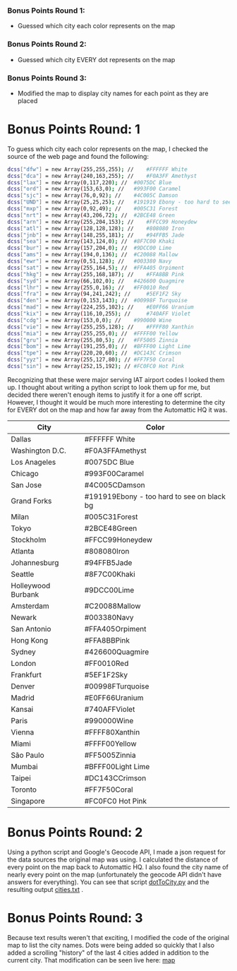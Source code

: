 ### Bonus Points Round 1:  
-  Guessed which city each color represents on the map 
### Bonus Points Round 2:
- Guessed which city EVERY dot represents on the map
### Bonus Points Round 3:
- Modified the map to display city names for each point as they are placed

# Bonus Points Round: 1
To guess which city each color represents on the map, I checked the source of the web page and found the following:

```sh
dcss["dfw"] = new Array(255,255,255); //	#FFFFFF White
dcss["dca"] = new Array(240,163,255); // 	#F0A3FF	Amethyst
dcss["lax"] = new Array(0,117,220); // 	#0075DC Blue
dcss["ord"] = new Array(153,63,0); // 	#993F00	Caramel
dcss["sjc"] = new Array(76,0,92); // 	#4C005C	Damson
dcss["UND"] = new Array(25,25,25); // 	#191919	Ebony - too hard to see on black bg
dcss["mxp"] = new Array(0,92,49); // 	#005C31	Forest
dcss["nrt"] = new Array(43,206,72); // 	#2BCE48	Green
dcss["arn"] = new Array(255,204,153); // 	#FFCC99	Honeydew
dcss["atl"] = new Array(128,128,128); // 	#808080	Iron
dcss["jnb"] = new Array(148,255,181); // 	#94FFB5	Jade
dcss["sea"] = new Array(143,124,0); // 	#8F7C00	Khaki
dcss["bur"] = new Array(157,204,0); // 	#9DCC00	Lime
dcss["ams"] = new Array(194,0,136); // 	#C20088	Mallow
dcss["ewr"] = new Array(0,51,128); // 	#003380	Navy
dcss["sat"] = new Array(255,164,5); // 	#FFA405	Orpiment
dcss["hkg"] = new Array(255,168,187); // 	#FFA8BB	Pink
dcss["syd"] = new Array(66,102,0); // 	#426600	Quagmire
dcss["lhr"] = new Array(255,0,16); // 	#FF0010	Red
dcss["fra"] = new Array(94,241,242); // 	#5EF1F2	Sky
dcss["den"] = new Array(0,153,143); // 	#00998F	Turquoise
dcss["mad"] = new Array(224,255,102); // 	#E0FF66	Uranium
dcss["kix"] = new Array(116,10,255); // 	#740AFF	Violet
dcss["cdg"] = new Array(153,0,0); // 	#990000	Wine
dcss["vie"] = new Array(255,255,128); // 	#FFFF80	Xanthin
dcss["mia"] = new Array(255,255,0); // 	#FFFF00	Yellow
dcss["gru"] = new Array(255,80,5); // 	#FF5005	Zinnia
dcss["bom"] = new Array(191,255,0); // 	#BFFF00	Light Lime
dcss["tpe"] = new Array(220,20,60); // 	#DC143C	Crimson
dcss["yyz"] = new Array(255,127,80); // #FF7F50	Coral
dcss["sin"] = new Array(252,15,192); // #FC0FC0 Hot Pink
```

Recognizing that these were major serving IAT airport codes I looked them up. I thought about writing a python script to look them up for me, but decided there weren't enough items to justify it for a one off script. However, I thought it would be much more interesting to determine the city for EVERY dot on the map and how far away from the Automattic HQ it was. 

|City|Color|
| ------ | ------ |
|Dallas|#FFFFFF White|
|Washington D.C.| #F0A3FFAmethyst|
|Los Anageles| #0075DC Blue|
|Chicago| #993F00Caramel|
|San Jose| #4C005CDamson|
|Grand Forks| #191919Ebony - too hard to see on black bg|
|Milan| #005C31Forest|
|Tokyo| #2BCE48Green|
|Stockholm| #FFCC99Honeydew|
|Atlanta| #808080Iron|
|Johannesburg| #94FFB5Jade|
|Seattle| #8F7C00Khaki|
|Holleywood Burbank| #9DCC00Lime|
|Amsterdam| #C20088Mallow|
|Newark| #003380Navy|
|San Antonio| #FFA405Orpiment|
|Hong Kong| #FFA8BBPink|
|Sydney| #426600Quagmire|
|London| #FF0010Red|
|Frankfurt| #5EF1F2Sky|
|Denver| #00998FTurquoise|
|Madrid| #E0FF66Uranium|
|Kansai| #740AFFViolet|
|Paris| #990000Wine|
|Vienna| #FFFF80Xanthin|
|Miami| #FFFF00Yellow|
|São Paulo| #FF5005Zinnia|
|Mumbai| #BFFF00Light Lime|
|Taipei| #DC143CCrimson|
|Toronto| #FF7F50Coral|
|Singapore| #FC0FC0 Hot Pink|


# Bonus Points Round: 2

Using a python script and Google's Geocode API, I made a json request for the data sources the original map was using. I calculated the distance of every point on the map back to Automattic HQ. I also found the city name of nearly every point on the map (unfortunately the geocode API didn't have answers for everything). You can see that script [dotToCity.py] and the resulting output [cities.txt] . 


# Bonus Points Round: 3

Because text results weren't that exciting, I modified the code of the original map to list the city names. Dots were being added so quickly that I also added a scrolling "history" of the last 4 cities added in addition to the current city. That modification can be seen live here: [map]


   [dotToCity.py]: <https://github.com/ryanvredenburg/automattic_challenge/tree/master/dotToCity.py>
   [cities.txt]: <https://github.com/ryanvredenburg/automattic_challenge/tree/master/cities.txt>
   [map]: <https://ryanvredenburg.github.io/automattic_challenge/map.html>

   
